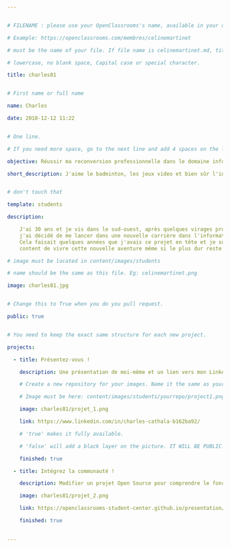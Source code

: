```yaml
---


# FILENAME : please use your OpenClassrooms's name, available in your url.

# Example: https://openclassrooms.com/membres/celinemartinet

# must be the name of your file. If file name is celinemartinet.md, title is celinemartinet.

# lowercase, no blank space, Capital case or special character.

title: charles81


# First name or full name

name: Charles

date: 2018-12-12 11:22


# One line.

# If you need more space, go to the next line and add 4 spaces on the left, as in 'description'.

objective: Réussir ma reconversion professionnelle dans le domaine informatique

short_description: J'aime le badminton, les jeux video et bien sûr l'informatique.


# don't touch that

template: students

description:

    J'ai 30 ans et je vis dans le sud-ouest, après quelques virages professionnels
    j'ai décidé de me lancer dans une nouvelle carrière dans l'informatique.
    Cela faisait quelques années que j'avais ce projet en tête et je suis vraiment
    content de vivre cette nouvelle aventure même si le plus dur reste encore à venir.

# image must be located in content/images/students

# name should be the same as this file. Eg: celinemartinet.png

image: charles81.jpg


# Change this to True when you do you pull request.

public: true


# You need to keep the exact same structure for each new project.

projects:

  - title: Présentez-vous !

    description: Une présentation de moi-même et un lien vers mon LinkedIn.

    # Create a new repository for your images. Name it the same as your nickname and profile picture.

    # Image must be here: content/images/students/yourrepo/project1.png

    image: charles81/projet_1.png

    link: https://www.linkedin.com/in/charles-cathala-b162ba92/

    # 'true' makes it fully available.

    # 'false' will add a black layer on the picture. IT WILL BE PUBLIC!

    finished: true

  - title: Intégrez la communauté !

    description: Modifier un projet Open Source pour comprendre le fonctionnement de Git, de Github et des pull requests. 

    image: charles81/projet_2.png

    link: https://openclassrooms-student-center.github.io/presentation/students/ratus.html

    finished: true

 
---
```


